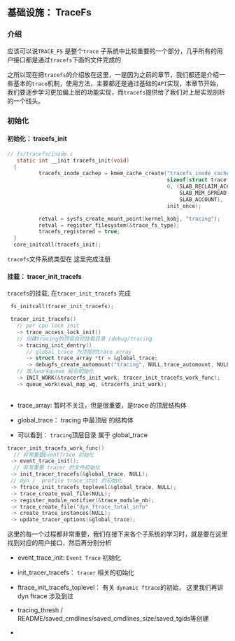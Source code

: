 ## 基础设施： TraceFs

### 介绍

应该可以说`TRACE_FS` 是整个`trace` 子系统中比较重要的一个部分，几乎所有的用户接口都是通过`tracefs`下面的文件完成的

之所以现在把`tracefs`的介绍放在这里，一是因为之前的章节，我们都还是介绍一些基本的`trace`机制，使用方法，主要都还是通过基础的`API`实现，本章节开始，我们要逐步学习更加偏上层的功能实现，而`tracefs`提供给了我们对上层实现剖析的一个线头。

### 初始化

#### 初始化： tracefs_init

```c
// fs/tracefs/inode.c
   static int __init tracefs_init(void)
  {
          tracefs_inode_cachep = kmem_cache_create("tracefs_inode_cache",
                                                   sizeof(struct tracefs_inode),
                                                   0, (SLAB_RECLAIM_ACCOUNT|
                                                       SLAB_MEM_SPREAD|
                                                       SLAB_ACCOUNT),
                                                   init_once);

          retval = sysfs_create_mount_point(kernel_kobj, "tracing");
          retval = register_filesystem(&trace_fs_type);
          tracefs_registered = true;
  }
  core_initcall(tracefs_init);
```

`tracefs`文件系统类型在 这里完成注册

#### 挂载： tracer_init_tracefs

`tracefs`的挂载, 在`tracer_init_tracefs` 完成

```c
 fs_initcall(tracer_init_tracefs);

 tracer_init_tracefs()
   // per cpu lock init 
   -> trace_access_lock_init() 
   // 创建tracing的顶层自动挂载目录 /debug/tracing
   -> tracing_init_dentry()  
      // global_trace 为顶层的trace array
      -> struct trace_array *tr = &global_trace;
      -> debugfs_create_automount("tracing", NULL,trace_automount, NULL)
   // 放入workqueue 延后初始化
   -> INIT_WORK(&tracerfs_init_work, tracer_init_tracefs_work_func);
   -> queue_work(eval_map_wq, &tracerfs_init_work);
     
```

- trace_array: 暂时不关注，但是很重要，是trace 的顶层结构体

- global_trace： tracing 中最顶层 的结构体

- 可以看到： `tracing`顶层目录 属于 global_trace 
  
  

```c
tracer_init_tracefs_work_func() 
  // 非常重要EventTrace 初始化
 -> event_trace_init();
  // 非常重要 tracer 的文件初始化 
 -> init_tracer_tracefs(&global_trace, NULL);
 // dyn /  profile trace_stat 的初始化
 -> ftrace_init_tracefs_toplevel(&global_trace, NULL);
 -> trace_create_eval_file(NULL);
 -> register_module_notifier(&trace_module_nb);
 -> trace_create_file("dyn_ftrace_total_info"
 -> create_trace_instances(NULL);
 -> update_tracer_options(&global_trace);
```

这里的每一个过程都非常重要，我们在接下来各个子系统的学习时，就是要在这里找到对应的用户接口，然后再分别分析

- event_trace_init:  `Event Trace` 初始化 

- init_tracer_tracefs： `tracer` 相关的初始化

- ftrace_init_tracefs_toplevel： 有关 `dynamic ftrace`的初始， 这里我们再讲dyn ftrace 涉及到过

- tracing_thresh / README/saved_cmdlines/saved_cmdlines_size/saved_tgids等创建

- 

